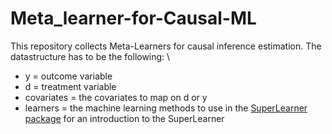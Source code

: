 # Meta_learner-for-Causal-ML

This repository collects Meta-Learners for causal inference estimation. 
The datastructure has to be the following: \\

* y = outcome variable
* d = treatment variable
* covariates = the covariates to map on d or y
* learners = the machine learning methods to use in the [SuperLearner package](https://cran.r-project.org/web/packages/SuperLearner/vignettes/Guide-to-SuperLearner.html) for an introduction to the SuperLearner
